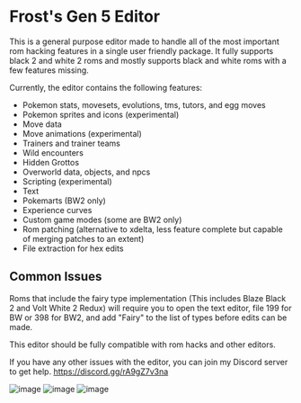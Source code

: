# Frost's Gen 5 Editor #

This is a general purpose editor made to handle all of the most important rom hacking features in a single user friendly package. It fully supports black 2 and white 2 roms and mostly supports black and white roms with a few features missing.

Currently, the editor contains the following features:
- Pokemon stats, movesets, evolutions, tms, tutors, and egg moves
- Pokemon sprites and icons (experimental)
- Move data
- Move animations (experimental)
- Trainers and trainer teams
- Wild encounters
- Hidden Grottos
- Overworld data, objects, and npcs
- Scripting (experimental)
- Text
- Pokemarts (BW2 only)
- Experience curves
- Custom game modes (some are BW2 only)
- Rom patching (alternative to xdelta, less feature complete but capable of merging patches to an extent)
- File extraction for hex edits

## Common Issues ##

Roms that include the fairy type implementation (This includes Blaze Black 2 and Volt White 2 Redux) will require you to open the text editor, file 199 for BW or 398 for BW2, and add "Fairy" to the list of types before edits can be made.

This editor should be fully compatible with rom hacks and other editors.

If you have any other issues with the editor, you can join my Discord server to get help. https://discord.gg/rA9gZ7v3na

![image](https://github.com/user-attachments/assets/fbfe3dd3-554e-4078-a4a1-62c691d58681)
![image](https://github.com/user-attachments/assets/feb7cb36-e8e9-46eb-9327-9b78ffda181e)
![image](https://github.com/user-attachments/assets/f1dcf04d-e7d0-49d1-81e0-410e4222cee7)
